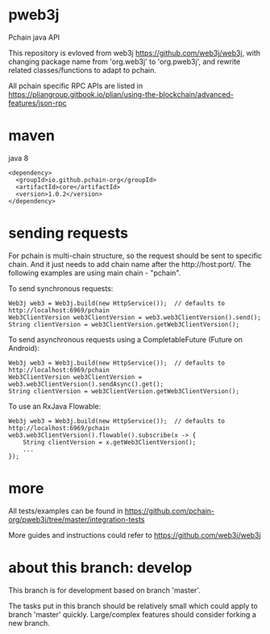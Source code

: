 # pweb3j
Pchain java API

This repository is evloved from web3j https://github.com/web3j/web3j, with changing package name from 'org.web3j' to 'org.pweb3j', and rewrite related classes/functions to adapt to pchain.

All pchain specific RPC APIs are listed in https://pliangroup.gitbook.io/plian/using-the-blockchain/advanced-features/json-rpc

# maven

java 8

    <dependency>
      <groupId>io.github.pchain-org</groupId>
      <artifactId>core</artifactId>
      <version>1.0.2</version>
    </dependency>

# sending requests

For pchain is multi-chain structure, so the request should be sent to specific chain. And it just needs to add chain name after the http://host:port/. The following examples are using main chain - "pchain".

To send synchronous requests:

    Web3j web3 = Web3j.build(new HttpService());  // defaults to http://localhost:6969/pchain
    Web3ClientVersion web3ClientVersion = web3.web3ClientVersion().send();
    String clientVersion = web3ClientVersion.getWeb3ClientVersion();

To send asynchronous requests using a CompletableFuture (Future on Android):

    Web3j web3 = Web3j.build(new HttpService());  // defaults to http://localhost:6969/pchain
    Web3ClientVersion web3ClientVersion = web3.web3ClientVersion().sendAsync().get();
    String clientVersion = web3ClientVersion.getWeb3ClientVersion();

To use an RxJava Flowable:

    Web3j web3 = Web3j.build(new HttpService());  // defaults to http://localhost:6969/pchain
    web3.web3ClientVersion().flowable().subscribe(x -> {
        String clientVersion = x.getWeb3ClientVersion();
        ...
    });

# more

All tests/examples can be found in https://github.com/pchain-org/pweb3j/tree/master/integration-tests

More guides and instructions could refer to https://github.com/web3j/web3j

# about this branch: develop

This branch is for development based on branch 'master'. 

The tasks put in this branch should be relatively small which could apply to branch 'master' quickly. Large/complex features should consider forking a new branch.
